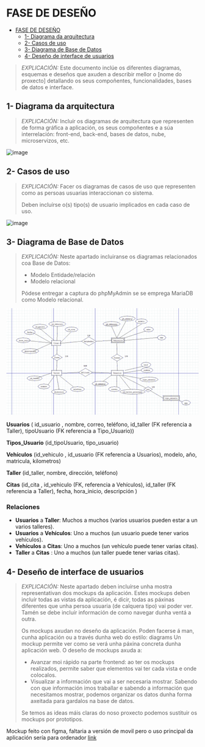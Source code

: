 # FASE DE DESEÑO

- [FASE DE DESEÑO](#fase-de-deseño)
  - [1- Diagrama da arquitectura](#1--diagrama-da-arquitectura)
  - [2- Casos de uso](#2--casos-de-uso)
  - [3- Diagrama de Base de Datos](#3--diagrama-de-base-de-datos)
  - [4- Deseño de interface de usuarios](#4--deseño-de-interface-de-usuarios)

> *EXPLICACIÓN:* Este documento inclúe os diferentes diagramas, esquemas e deseños que axuden a describir mellor o [nome do proxecto] detallando os seus compoñentes, funcionalidades, bases de datos e interface.

## 1- Diagrama da arquitectura

> *EXPLICACIÓN:* Incluír os diagramas de arquitectura que representen de forma gráfica a aplicación, os seus compoñentes e a súa interrelación: front-end, back-end, bases de datos, nube, microservizos, etc.


![image](https://github.com/user-attachments/assets/325d0e04-ad63-4643-a50a-9ffbcce62d93)


## 2- Casos de uso

> *EXPLICACIÓN:* Facer os diagramas de casos de uso que representen como as persoas usuarias interaccionan co sistema.
>
>Deben incluírse o(s) tipo(s) de usuario implicados en cada caso de uso.

![image](https://github.com/user-attachments/assets/08fa0a34-383a-471b-a910-8415fa08a44c)




## 3- Diagrama de Base de Datos

> *EXPLICACIÓN:* Neste apartado incluiranse os diagramas relacionados coa Base de Datos:
>
> - Modelo Entidade/relación
> - Modelo relacional
>
> Pódese entregar a captura do phpMyAdmin se se emprega MariaDB como Modelo relacional.


![image](image.png)


**Usuarios** ( id_usuario , nombre, correo, teléfono, id_taller (FK referencia a Taller), tipoUsuario (FK referencia a Tipo_Usuario))

**Tipos_Usuario** (id_tipoUsuario, tipo_usuario)

**Vehículos** (id_vehiculo , id_usuario (FK referencia a Usuarios), modelo, año, matricula, kilometros)

**Taller** (id_taller, nombre, dirección, teléfono)

**Citas** (id_cita , id_vehiculo (FK, referencia a Vehículos), id_taller (FK referencia a Taller), fecha, hora_inicio, descripción )

### **Relaciones**

- **Usuarios** a **Taller**: Muchos a muchos (varios usuarios pueden estar a un varios talleres).
- **Usuarios** a **Vehículos**: Uno a muchos (un usuario puede tener varios vehículos).
- **Vehículos** a **Citas**: Uno a muchos (un vehículo puede tener varias citas).
- **Taller**  a **Citas** : Uno a muchos (un taller puede tener varias citas).

  
## 4- Deseño de interface de usuarios

> *EXPLICACIÓN:* Neste apartado deben incluírse unha mostra representativan dos mockups da aplicación. Estes mockups deben incluír todas as vistas da aplicación, é dicir, todas as páxinas diferentes que unha persoa usuaria (de calquera tipo) vai poder ver. Tamén se debe incluír información de como navegar dunha ventá a outra.
>
> Os mockups axudan no deseño da aplicación. Poden facerse á man, cunha aplicación ou a través dunha web do estilo: diagrams Un mockup permite ver como se verá unha páxina concreta dunha aplicación web. O deseño de mockups axuda a:
>
> - Avanzar moi rápido na parte frontend: ao ter os mockups realizados, permite saber que elementos vai ter cada vista e onde colocalos.
> - Visualizar a información que vai a ser necesaria mostrar. Sabendo con que información imos traballar e sabendo a información que necesitamos mostrar, podemos organizar os datos dunha forma axeitada para gardalos na base de datos.
>
> Se temos as ideas máis claras do noso proxecto podemos sustituir os mockups por prototipos.


Mockup feito con figma, faltaria a versión de movil pero o uso principal da aplicación sería para ordenador [link](https://www.figma.com/design/Rke6YFKyoGgpY2LTTlct7r/Untitled?node-id=0-1&t=VIk5YrQiSYUgi63B-1)
